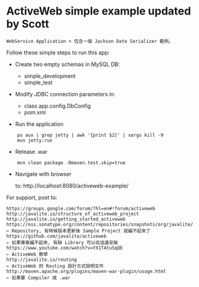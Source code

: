 # ActiveWeb simple example updated by Scott

    WebService Application + 包含一個 Jackson Date Serializer 範例。

Follow these simple steps to run this app:

* Create two empty schemas in MySQL DB:
    * simple_development
    * simple_test

* Modify JDBC connection parameters in:
    * class app.config.DbConfig
    * pom.xml

* Run the application

```
    ps aux | grep jetty | awk '{print $2}' | xargs kill -9
    mvn jetty:run
```

* Release .war

```
    mvn clean package -Dmaven.test.skip=true
```

* Navigate with browser

    to: http://localhost:8080/activeweb-example/

For support, post to:

    https://groups.google.com/forum/?hl=en#!forum/activeweb
    http://javalite.io/structure_of_activeweb_project  
    http://javalite.io/getting_started_activeweb   
    https://oss.sonatype.org/content/repositories/snapshots/org/javalite/   ← Repository, 有時候版本更新後 Sample Project 就編不起來了
    https://github.com/javalite/activeweb                                   ← 如果專案編不起來, 有缺 Library 可以從這邊安裝
    https://www.youtube.com/watch?v=YX1TAtuSqQE                             ← ActiveWeb 教學
    http://javalite.io/routing                                              ← ActiveWeb 的 Routing 設計方式說明文件
    http://maven.apache.org/plugins/maven-war-plugin/usage.html             ← 如果要 Compiler 成 .war

